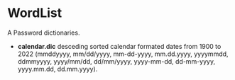 # WordList
A Password dictionaries.

* **calendar.dic** desceding sorted calendar formated dates from 1900 to 2022 (mmddyyyy, mm/dd/yyyy, mm-dd-yyyy, mm.dd.yyyy, yyyymmdd, ddmmyyyy, yyyy/mm/dd, dd/mm/yyyy, yyyy-mm-dd, dd-mm-yyyy, yyyy.mm.dd, dd.mm.yyyy).

